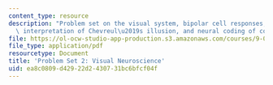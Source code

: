 ```yaml
---
content_type: resource
description: "Problem set on the visual system, bipolar cell responses, the center-surround\
  \ interpretation of Chevreul\u2019s illusion, and neural coding of color."
file: https://ol-ocw-studio-app-production.s3.amazonaws.com/courses/9-01-introduction-to-neuroscience-fall-2007/ea8c0809d42922d2430731bc6bfcf04f_pset2.pdf
file_type: application/pdf
resourcetype: Document
title: 'Problem Set 2: Visual Neuroscience'
uid: ea8c0809-d429-22d2-4307-31bc6bfcf04f
---
```

